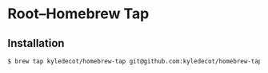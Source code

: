 # Root–Homebrew Tap

## Installation

```sh
$ brew tap kyledecot/homebrew-tap git@github.com:kyledecot/homebrew-tap.git
```
